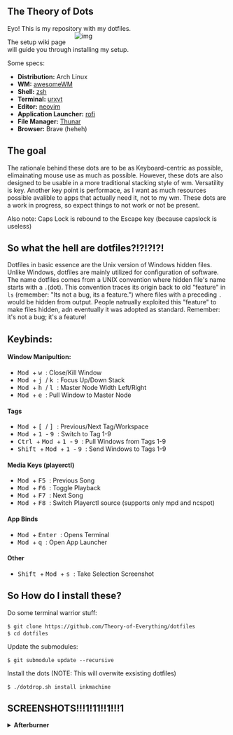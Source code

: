 ## The Theory of Dots
Eyo! This is my repository with my dotfiles.
<img src="https://raw.githubusercontent.com/Theory-of-Everything/imagehost/main/dotfiles/rice-sidebar.png" alt="img" align="right" width="350px">

The setup wiki page will guide you through installing my setup.

Some specs:

 - **Distribution:** Arch Linux
 - **WM:** [awesomeWM](https://github.com/awesomeWM/awesome/)
 - **Shell:** [zsh](https://wiki.archlinux.org/index.php/zsh)
 - **Terminal:** [urxvt](https://wiki.archlinux.org/index.php/rxvt-unicode)
 - **Editor:** [neovim](https://neovim.io)
 - **Application Launcher:** [rofi](https://github.com/davatorium/rofi/)
 - **File Manager:** [Thunar](https://wiki.archlinux.org/title/Thunar)
 - **Browser:** Brave (heheh)

## The goal

The rationale behind these dots are to be as Keyboard-centric as possible, elimainating mouse use as much as possible. However, these dots are also designed to be usable in a more traditional stacking style of wm. Versatility is key. Another key point is performace, as I want as much resources possible avalible to apps that actually need it, not to my wm.
These dots are a work in progress, so expect things to not work or not be present.

Also note: Caps Lock is rebound to the Escape key (because capslock is useless)

## So what the hell are dotfiles?!?!?!?!
Dotfiles in basic essence are the Unix version of Windows hidden files. Unlike Windows, dotfiles are mainly utilized for configuration of software. The name dotfiles comes from a UNIX convention where hidden file's name starts with a `.`(dot). This convention traces its origin back to old "feature" in `ls` (remember: "Its not a bug, its a feature.") where files with a preceding `.` would be hidden from output. People natrually exploited this "feature" to make files hidden, adn eventually it was adopted as standard. Remember: it's not a bug; it's a feature!

## Keybinds:
#### Window Manipultion:
- <kbd> Mod </kbd> + <kbd> w </kbd> : Close/Kill Window 
- <kbd> Mod </kbd> + <kbd> j </kbd> / <kbd> k </kbd> : Focus Up/Down Stack
- <kbd> Mod </kbd> + <kbd> h </kbd> / <kbd> l </kbd> : Master Node Width Left/Right
- <kbd> Mod </kbd> + <kbd> e </kbd> : Pull Window to Master Node 

#### Tags
- <kbd> Mod </kbd> + <kbd> [ </kbd> / <kbd> ] </kbd> : Previous/Next Tag/Workspace
- <kbd> Mod </kbd> + <kbd> 1 </kbd> - <kbd> 9 </kbd> : Switch to Tag 1-9
- <kbd> Ctrl </kbd> + <kbd> Mod </kbd> + <kbd> 1 </kbd> - <kbd> 9 </kbd> : Pull Windows from Tags 1-9
- <kbd> Shift </kbd> + <kbd> Mod </kbd> + <kbd> 1 </kbd> - <kbd> 9 </kbd> : Send Windows to Tags 1-9

#### Media Keys (playerctl)
- <kbd> Mod </kbd> + <kbd> F5 </kbd>: Previous Song
- <kbd> Mod </kbd> + <kbd> F6 </kbd>: Toggle Playback
- <kbd> Mod </kbd> + <kbd> F7 </kbd>: Next Song
- <kbd> Mod </kbd> + <kbd> F8 </kbd>: Switch Playerctl source (supports only mpd and ncspot)

#### App Binds
- <kbd> Mod </kbd> + <kbd> Enter </kbd> : Opens Terminal
- <kbd> Mod </kbd> + <kbd> q </kbd> : Open App Launcher

#### Other
- <kbd> Shift </kbd> + <kbd> Mod </kbd> + <kbd> s </kbd> : Take Selection Screenshot

## So How do I install these?
Do some terminal warrior stuff:
```
$ git clone https://github.com/Theory-of-Everything/dotfiles
$ cd dotfiles
```
Update the submodules:
```
$ git submodule update --recursive
```
Install the dots (NOTE: This will overwite exsisting dotfiles)
```
$ ./dotdrop.sh install inkmachine
```
## SCREENSHOTS!!!1!11!!1!!!1
<details>
    <summary><strong>Afterburner</strong></summary>
<img src="https://raw.githubusercontent.com/Theory-of-Everything/imagehost/main/dotfiles/afterburner_1.png">
<img src="https://raw.githubusercontent.com/Theory-of-Everything/imagehost/main/dotfiles/afterburner_2.png">
<img src="https://raw.githubusercontent.com/Theory-of-Everything/imagehost/main/dotfiles/afterburner_3.png">
</details>
